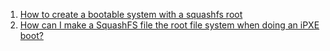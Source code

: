  1. [How to create a bootable system with a squashfs root](https://askubuntu.com/questions/95392/how-to-create-a-bootable-system-with-a-squashfs-root)
 2. [How can I make a SquashFS file the root file system when doing an iPXE boot?](https://superuser.com/questions/937851/how-can-i-make-a-squashfs-file-the-root-file-system-when-doing-an-ipxe-boot)
